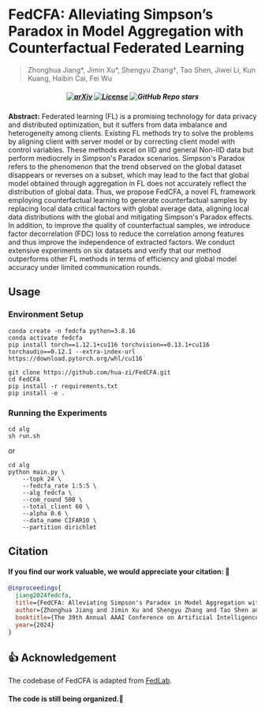 # FedCFA: Alleviating Simpson’s Paradox in Model Aggregation with Counterfactual Federated Learning
> Zhonghua Jiang*, Jimin Xu*, Shengyu Zhang†, Tao Shen, Jiwei Li, Kun Kuang, Haibin Cai, Fei Wu

<h5 align=center>

[![arXiv](https://img.shields.io/badge/Arxiv-2412.18904-red?logo=arxiv&label=Arxiv&color=red)](https://arxiv.org/abs/2412.18904)
[![License](https://img.shields.io/badge/Code%20License-MIT%20License-yellow)](https://github.com/hua-zi/FedCFA/blob/main/LICENSE)
![GitHub Repo stars](https://img.shields.io/github/stars/hua-zi/FedCFA)
</h5>

**Abstract:** Federated learning (FL) is a promising technology for data privacy and distributed optimization, but it suffers from data imbalance and heterogeneity among clients. Existing FL methods try to solve the problems by aligning client with server model or by correcting client model with control variables. These methods excel on IID and general Non-IID data but perform mediocrely in Simpson's Paradox scenarios. Simpson's Paradox refers to the phenomenon that the trend observed on the global dataset disappears or reverses on a subset, which may lead to the fact that global model obtained through aggregation in FL does not accurately reflect the distribution of global data. Thus, we propose FedCFA, a novel FL framework employing counterfactual learning to generate counterfactual samples by replacing local data critical factors with global average data, aligning local data distributions with the global and mitigating Simpson's Paradox effects. In addition, to improve the quality of counterfactual samples, we introduce factor decorrelation (FDC) loss to reduce the correlation among features and thus improve the independence of extracted factors. We conduct extensive experiments on six datasets and verify that our method outperforms other FL methods in terms of efficiency and global model accuracy under limited communication rounds.

## Usage

### Environment Setup
```
conda create -n fedcfa python=3.8.16
conda activate fedcfa
pip install torch==1.12.1+cu116 torchvision==0.13.1+cu116 torchaudio==0.12.1 --extra-index-url https://download.pytorch.org/whl/cu116

git clone https://github.com/hua-zi/FedCFA.git
cd FedCFA
pip install -r requirements.txt
pip install -e .
```

### Running the Experiments
```
cd alg
sh run.sh
```
or
```
cd alg
python main.py \
    --topk 24 \
    --fedcfa_rate 1:5:5 \
    --alg fedcfa \
    --com_round 500 \
    --total_client 60 \
    --alpha 0.6 \
    --data_name CIFAR10 \
    --partition dirichlet
```
## Citation

#### If you find our work valuable, we would appreciate your citation: 🎈

```bibtex
@inproceedings{
  jiang2024fedcfa,
  title={FedCFA: Alleviating Simpson's Paradox in Model Aggregation with Counterfactual Federated Learning},
  author={Zhonghua Jiang and Jimin Xu and Shengyu Zhang and Tao Shen and Jiwei Li and Kun Kuang and Haibin Cai and Fei Wu},
  booktitle={The 39th Annual AAAI Conference on Artificial Intelligence},
  year={2024}
}
```

## 👍 Acknowledgement
The codebase of FedCFA is adapted from [FedLab](https://github.com/SMILELab-FL/FedLab).

#### The code is still being organized.🚧
